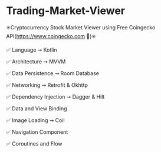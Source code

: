 # Trading-Market-Viewer


✳️Cryptocurrency Stock Market Viewer using Free Coingecko API(https://www.coingecko.com 🦎)✳️


✅ Language             ⇝ Kotlin

✅ Architecture         ⇝ MVVM 

✅ Data Persistence     ⇝ Room Database

✅ Networking           ⇝ Retrofit & Okhttp

✅ Dependency Injection ⇝ Dagger & Hilt

✅ Data and View Binding

✅ Image Loading        ⇝ Coil

✅ Navigation Component

✅ Coroutines and Flow
